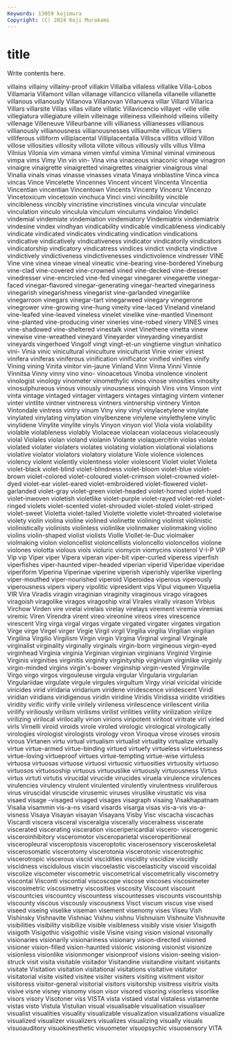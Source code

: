 ```yaml
---
Keywords: 13059 kojimura
Copyright: (C) 2024 Koji Murakami
---
```


# title

Write contents here.



 villains villainy villainy-proof villakin Villalba villaless
villalike Villa-Lobos Villamaria Villamont villan villanage villancico villanella villanelle villanette
villanous villanously Villanova Villanovan Villanueva villar Villard Villarica Villars villarsite
Villas villas villate villatic Villavicencio villayet -ville ville villegiatura villegiature
villein villeinage villeiness villeinhold villeins villeity villenage Villeneuve Villeurbanne villi
villianess villianesses villianous villianously villianousness villianousnesses villiaumite villicus Villiers villiferous
villiform villiplacental Villiplacentalia Villisca villitis villoid Villon villose villosities villosity
villota villote villous villously vills villus Vilma Vilnius Vilonia vim
vimana vimen vimful vimina Viminal viminal vimineous vimpa vims Vimy
Vin vin vin- Vina vina vinaceous vinaconic vinage vinagron vinaigre
vinaigrette vinaigretted vinaigrettes vinaigrier vinaigrous vinal Vinalia vinals vinas vinasse
vinasses vinata Vinaya vinblastine Vinca vinca vincas Vince Vincelette Vincennes
Vincent vincent Vincenta Vincentia Vincentian vincentian Vincentown Vincents Vincenty Vincenz
Vincenzo Vincetoxicum vincetoxin vinchuca Vinci vinci vincibility vincible vincibleness vincibly
vincristine vincristines vincula vincular vinculate vinculation vinculo vinculula vinculum vinculums
vindaloo Vindelici vindemial vindemiate vindemiation vindemiatory Vindemiatrix vindemiatrix vindesine vindex
vindhyan vindicability vindicable vindicableness vindicably vindicate vindicated vindicates vindicating vindication
vindications vindicative vindicatively vindicativeness vindicator vindicatorily vindicators vindicatorship vindicatory vindicatress
vindices vindict vindicta vindictive vindictively vindictiveness vindictivenesses vindictivolence vindresser VINE
Vine vine vinea vineae vineal vineatic vine-bearing vine-bordered Vineburg vine-clad
vine-covered vine-crowned vined vine-decked vine-dresser vinedresser vine-encircled vine-fed vinegar vinegarer
vinegarette vinegar-faced vinegar-flavored vinegar-generating vinegar-hearted vinegariness vinegarish vinegarishness vinegarist vine-garlanded
vinegarlike vinegarroon vinegars vinegar-tart vinegarweed vinegary vinegerone vinegrower vine-growing vine-hung
vineity vine-laced Vineland vineland vine-leafed vine-leaved vineless vinelet vinelike vine-mantled
Vinemont vine-planted vine-producing viner vineries vine-robed vinery VINES vines vine-shadowed
vine-sheltered vinestalk vinet Vinethene vinetta vinew vinewise vine-wreathed vineyard Vineyarder
vineyarding vineyardist vineyards vingerhoed Vingolf vingt vingt-et-un vingtieme vingtun vinhatico
vini- Vinia vinic vinicultural viniculture viniculturist Vinie vinier viniest vinifera
viniferas viniferous vinification vinificator vinified vinifies vinify Vining vining Vinita
vinitor vin-jaune Vinland Vinn Vinna Vinni Vinnie Vinnitsa Vinny vinny
vino vino- vinoacetous Vinoba vinolence vinolent vinologist vinology vinometer vinomethylic
vinos vinose vinosities vinosity vinosulphureous vinous vinously vinousness vinquish Vins
vins Vinson vint vinta vintage vintaged vintager vintagers vintages vintaging
vintem vintener vinter vintlite vintner vintneress vintners vintnership vintnery Vinton
Vintondale vintress vintry vinum Viny viny vinyl vinylacetylene vinylate vinylated
vinylating vinylation vinylbenzene vinylene vinylethylene vinylic vinylidene Vinylite vinylite vinyls
Vinyon vinyon viol Viola viola violability violable violableness violably Violaceae
violacean violaceous violaceously violal Violales violan violand violanin Violante violaquercitrin
violas violate violated violater violaters violates violating violation violational violations
violative violator violators violatory violature Viole violence violences violency violent
violently violentness violer violescent Violet violet Violeta violet-black violet-blind violet-blindness
violet-bloom violet-blue violet-brown violet-colored violet-coloured violet-crimson violet-crowned violet-dyed violet-ear violet-eared
violet-embroidered violet-flowered violet-garlanded violet-gray violet-green violet-headed violet-horned violet-hued violet-inwoven violetish
violetlike violet-purple violet-rayed violet-red violet-ringed violets violet-scented violet-shrouded violet-stoled violet-striped
violet-sweet Violetta violet-tailed Violette violette violet-throated violetwise violety violin violina
violine violined violinette violining violinist violinistic violinistically violinists violinless violinlike
violinmaker violinmaking violino violins violin-shaped violist violists Violle Viollet-le-Duc violmaker
violmaking violon violoncellist violoncellists violoncello violoncellos violone violones violotta violous
viols violuric viomycin viomycins viosterol V-I-P VIP Vip vip Viper
viper Vipera viperan viper-bit viper-curled viperess viperfish viperfishes viper-haunted viper-headed
viperian viperid Viperidae viperidae viperiform Viperina Viperinae viperine viperish viperishly
viperlike viperling viper-mouthed viper-nourished viperoid Viperoidea viperous viperously viperousness vipers
vipery vipolitic vipresident vips Vipul viqueen Viquelia VIR Vira Viradis
viragin viraginian viraginity viraginous virago viragoes viragoish viragolike viragos viragoship
viral Virales virally virason Virbius Virchow Virden vire virelai virelais
virelay virelays virement viremia viremias viremic Viren Virendra virent vireo
vireonine vireos vires virescence virescent Virg virga virgal virgas virgate
virgated virgater virgates virgation Virge virge Virgel virger Virgie Virgil
virgil Virgilia virgilia Virgilian virgilian Virgilina Virgilio Virgilism Virgin virgin
Virgina Virginal virginal Virginale virginalist virginality virginally virginals virgin-born virgineous
virgin-eyed virginhead Virginia virginia Virginian virginian virginians Virginid Virginie Virginis
virginities virginitis virginity virginityship virginium virginlike virginly virgin-minded virgins virgin's-bower
virginship virgin-vested Virginville Virgo virgo virgos virgouleuse virgula virgular Virgularia
virgularian Virgulariidae virgulate virgule virgules virgultum Virgy virial viricidal viricide
viricides virid viridaria viridarium viridene viridescence viridescent Viridi viridian viridians
viridigenous viridin viridine Viridis Viridissa viridite viridities viridity virific virify
virile virilely virileness virilescence virilescent virilia virilify viriliously virilism virilisms
virilist virilities virility virilization virilize virilizing virilocal virilocally virion virions
viripotent viritoot viritrate virl virled virls Virnelli viroid viroids virole
viroled virologic virological virologically virologies virologist virologists virology viron Viroqua
virose viroses virosis virous Virtanen virtu virtual virtualism virtualist virtuality
virtualize virtually virtue virtue-armed virtue-binding virtued virtuefy virtueless virtuelessness virtue-loving
virtueproof virtues virtue-tempting virtue-wise virtuless virtuosa virtuosas virtuose virtuosi virtuosic
virtuosities virtuosity virtuoso virtuosos virtuosoship virtuous virtuouslike virtuously virtuousness Virtus
virtus virtuti virtutis virucidal virucide virucides viruela virulence virulences virulencies
virulency virulent virulented virulently virulentness viruliferous virus viruscidal viruscide virusemic
viruses viruslike virustatic vis visa visaed visage -visaged visaged visages
visagraph visaing Visakhapatnam Visalia visammin vis-a-ns visard visards visarga visas
vis-a-vis vis-a-visness Visaya Visayan visayan Visayans Visby Visc viscacha viscachas
Viscardi viscera visceral visceralgia viscerally visceralness viscerate viscerated viscerating visceration
visceripericardial viscero- viscerogenic visceroinhibitory visceromotor visceroparietal visceroperitioneal visceropleural visceroptosis visceroptotic
viscerosensory visceroskeletal viscerosomatic viscerotomy viscerotonia viscerotonic viscerotrophic viscerotropic viscerous viscid
viscidities viscidity viscidize viscidly viscidness viscidulous viscin viscoelastic viscoelasticity viscoid
viscoidal viscolize viscometer viscometric viscometrical viscometrically viscometry viscontal Visconti viscontial
viscoscope viscose viscoses viscosimeter viscosimetric viscosimetry viscosities viscosity Viscount viscount
viscountcies viscountcy viscountess viscountesses viscounts viscountship viscounty viscous viscously viscousness
Visct viscum viscus vise vised viseed viseing viselike viseman visement
visenomy vises Viseu Vish Vishinsky Vishnavite Vishniac Vishnu vishnu Vishnuism
Vishnuite Vishnuvite visibilities visibility visibilize visible visibleness visibly visie visier
Visigoth visigoth Visigothic visigothic visile Visine vising vision visional visionally
visionaries visionarily visionariness visionary vision-directed visioned visioner vision-filled vision-haunted visionic
visioning visionist visionize visionless visionlike visionmonger visionproof visions vision-seeing vision-struck
visit visita visitable visitador Visitandine visitandine visitant visitants visitate Visitation
visitation visitational visitations visitative visitator visitatorial visite visited visitee visiter
visiters visiting visitment visitor visitoress visitor-general visitorial visitors visitorship visitress
visitrix visits visive visne visney visnomy vison visor visored visoring
visorless visorlike visors visory Visotoner viss VISTA vista vistaed vistal
vistaless vistamente vistas visto Vistula Vistulian visual visualisable visualisation visualiser
visualist visualities visuality visualizable visualization visualizations visualize visualized visualizer visualizers
visualizes visualizing visually visuals visuoauditory visuokinesthetic visuometer visuopsychic visuosensory VITA
